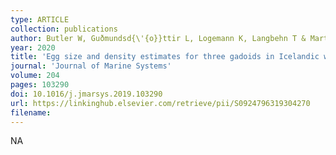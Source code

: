 ```yaml
---
type: ARTICLE
collection: publications
author: Butler W, Guðmundsd{\'{o}}ttir L, Logemann K, Langbehn T & Marteinsd{\'{o}}ttir G
year: 2020
title: 'Egg size and density estimates for three gadoids in Icelandic waters and their implications for the vertical distribution of eggs along a stratified water column'
journal: 'Journal of Marine Systems'
volume: 204
pages: 103290
doi: 10.1016/j.jmarsys.2019.103290
url: https://linkinghub.elsevier.com/retrieve/pii/S0924796319304270
filename:
---
```

NA
